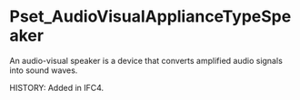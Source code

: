 # Pset_AudioVisualApplianceTypeSpeaker

An audio-visual speaker is a device that converts amplified audio signals into sound waves.
<!-- end of short definition -->
 HISTORY: Added in IFC4.

